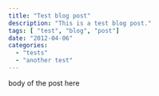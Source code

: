 ```yaml
---
title: "Test blog post"
description: "This is a test blog post."
tags: [ "test", "blog", "post"]
date: "2012-04-06"
categories:
  - "tests"
  - "another test"
---
```


body of the post here